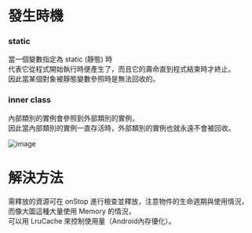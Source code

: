 # 發生時機

### static
當一個變數指定為 static (靜態) 時  
代表它從程式開始執行時便產生了，而且它的壽命直到程式結束時才終止。  
因此當某個對象被靜態變數參照時是無法回收的。




### inner class
內部類別的實例會參照到外部類別的實例，  
因此當內部類別的實例一直存活時，外部類別的實例也就永遠不會被回收。


![image](https://user-images.githubusercontent.com/32256068/111109600-05926180-8596-11eb-8283-a294c58a8c93.png)


# 解決方法
需釋放的資源可在 onStop 進行檢查並釋放，注意物件的生命週期與使用情況，  
而像大圖這種大量使用 Memory 的情況，  
可以用 LruCache 來控制使用量（Android內存優化）。

